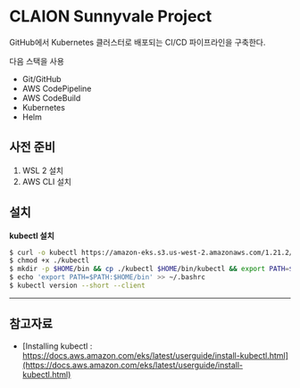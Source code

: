 # CLAION Sunnyvale Project

GitHub에서 Kubernetes 클러스터로 배포되는 CI/CD 파이프라인을 구축한다.

다음 스택을 사용

- Git/GitHub
- AWS CodePipeline
- AWS CodeBuild
- Kubernetes
- Helm

## 사전 준비

1. WSL 2 설치
1. AWS CLI 설치

## 설치

**kubectl 설치**

```bash
$ curl -o kubectl https://amazon-eks.s3.us-west-2.amazonaws.com/1.21.2/2021-07-05/bin/linux/amd64/kubectl
$ chmod +x ./kubectl
$ mkdir -p $HOME/bin && cp ./kubectl $HOME/bin/kubectl && export PATH=$PATH:$HOME/bin
$ echo 'export PATH=$PATH:$HOME/bin' >> ~/.bashrc
$ kubectl version --short --client
```

---

## 참고자료

- [Installing kubectl : https://docs.aws.amazon.com/eks/latest/userguide/install-kubectl.html](https://docs.aws.amazon.com/eks/latest/userguide/install-kubectl.html)
